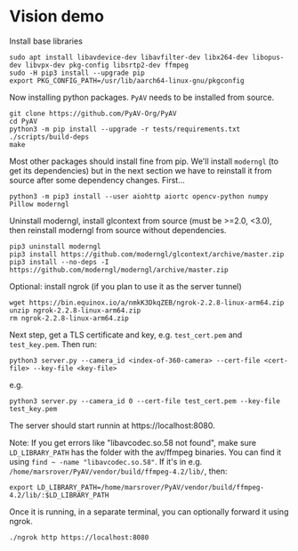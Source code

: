 Vision demo
=============




Install base libraries

    sudo apt install libavdevice-dev libavfilter-dev libx264-dev libopus-dev libvpx-dev pkg-config libsrtp2-dev ffmpeg
    sudo -H pip3 install --upgrade pip
    export PKG_CONFIG_PATH=/usr/lib/aarch64-linux-gnu/pkgconfig

Now installing python packages. `PyAV` needs to be installed from source.

    git clone https://github.com/PyAV-Org/PyAV
    cd PyAV
    python3 -m pip install --upgrade -r tests/requirements.txt
    ./scripts/build-deps
    make

Most other packages should install fine from pip. We'll install `moderngl` (to get its dependencies) but in the next section we have to reinstall it from source after some dependency changes. First...

    python3 -m pip3 install --user aiohttp aiortc opencv-python numpy Pillow moderngl

Uninstall moderngl, install glcontext from source (must be >=2.0, <3.0), then reinstall moderngl from source without dependencies.

    pip3 uninstall moderngl
    pip3 install https://github.com/moderngl/glcontext/archive/master.zip
    pip3 install --no-deps -I https://github.com/moderngl/moderngl/archive/master.zip

Optional: install ngrok (if you plan to use it as the server tunnel)

    wget https://bin.equinox.io/a/nmkK3DkqZEB/ngrok-2.2.8-linux-arm64.zip
    unzip ngrok-2.2.8-linux-arm64.zip
    rm ngrok-2.2.8-linux-arm64.zip

Next step, get a TLS certificate and key, e.g. `test_cert.pem` and `test_key.pem`. Then run: 

    python3 server.py --camera_id <index-of-360-camera> --cert-file <cert-file> --key-file <key-file>
    
e.g.

    python3 server.py --camera_id 0 --cert-file test_cert.pem --key-file test_key.pem 
    
The server should start runnin at https://localhost:8080.

Note: If you get errors like "libavcodec.so.58 not found", make sure `LD_LIBRARY_PATH` has the folder with the av/ffmpeg binaries. You can find it using `find ~ -name "libavcodec.so.58"`. If it's in e.g. `/home/marsrover/PyAV/vendor/build/ffmpeg-4.2/lib/`, then:

    export LD_LIBRARY_PATH=/home/marsrover/PyAV/vendor/build/ffmpeg-4.2/lib/:$LD_LIBRARY_PATH

Once it is running, in a separate terminal, you can optionally forward it using ngrok.

    ./ngrok http https://localhost:8080


